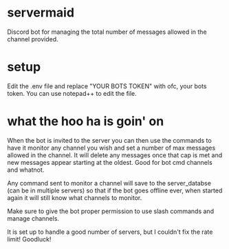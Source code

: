 # servermaid
Discord bot for managing the total number of messages allowed in the channel provided.

# setup
Edit the .env file and replace "YOUR BOTS TOKEN" with ofc, your bots token.
You can use notepad++ to edit the file.

# what the hoo ha is goin' on
When the bot is invited to the server you can then use the commands to have it monitor any channel you wish and set a number of max messages allowed in the channel. It will delete any messages once that cap is met and new messages appear starting at the oldest. Good for bot cmd channels and whatnot.

Any command sent to monitor a channel will save to the server_databse (can be in multiple servers) so that if the bot goes offline ever, when started again it will still know what channels to monitor.

Make sure to give the bot proper permission to use slash commands and manage channels.

It is set up to handle a good number of servers, but I couldn't fix the rate limit! Goodluck!
